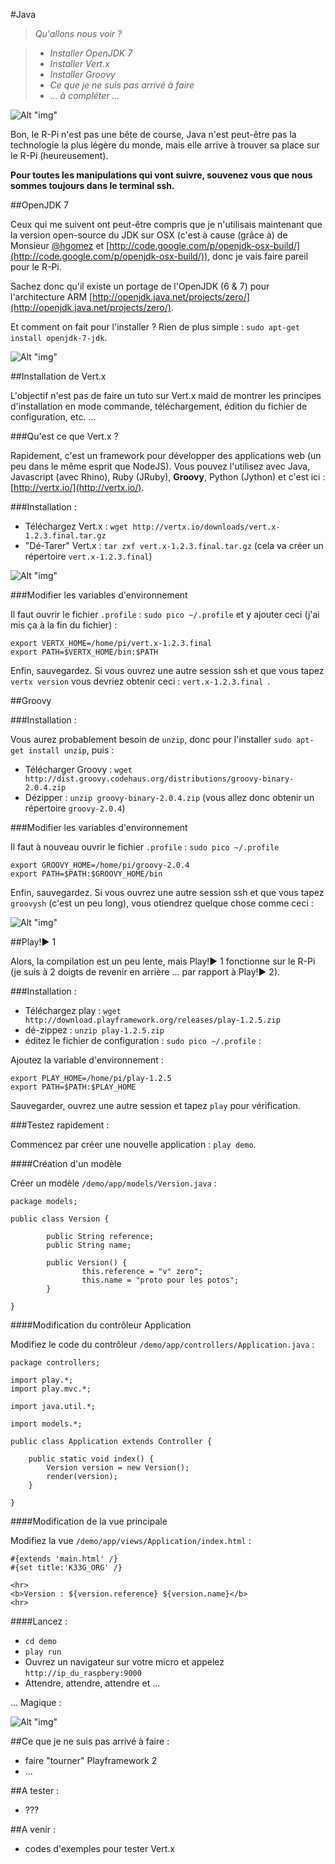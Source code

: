 #Java

>*Qu'allons nous voir ?*

>	- *Installer OpenJDK 7*
>	- *Installer Vert.x*
>	- *Installer Groovy*
>	- *Ce que je ne suis pas arrivé à faire*
>	- *... à compléter ...*

![Alt "img"](https://github.com/k33g/rpi4devs/raw/master/imgs/04-000-Java.jpeg)

Bon, le R-Pi n'est pas une bête de course, Java n'est peut-être pas la technologie la plus légère du monde, mais elle arrive à trouver sa place sur le R-Pi (heureusement).

**Pour toutes les manipulations qui vont suivre, souvenez vous que nous sommes toujours dans le terminal ssh.**

##OpenJDK 7

Ceux qui me suivent ont peut-être compris que je n'utilisais maintenant que la version open-source du JDK sur OSX (c'est à cause (grâce à) de Monsieur [@hgomez](https://twitter.com/hgomez) et [http://code.google.com/p/openjdk-osx-build/](http://code.google.com/p/openjdk-osx-build/)), donc je vais faire pareil pour le R-Pi.

Sachez donc qu'il existe un portage de l'OpenJDK (6 & 7) pour l'architecture ARM [http://openjdk.java.net/projects/zero/](http://openjdk.java.net/projects/zero/).

Et comment on fait pour l'installer ? Rien de plus simple : `sudo apt-get install openjdk-7-jdk`.

![Alt "img"](https://github.com/k33g/rpi4devs/raw/master/imgs/04-001-Java.png)

##Installation de Vert.x

L'objectif n'est pas de faire un tuto sur Vert.x maid de montrer les principes d'installation en mode commande, téléchargement, édition du fichier de configuration, etc. ...

###Qu'est ce que Vert.x ?

Rapidement, c'est un framework pour développer des applications web (un peu dans le même esprit que NodeJS). Vous pouvez l'utilisez avec Java, Javascript (avec Rhino), Ruby (JRuby), **Groovy**, Python (Jython) et c'est ici : [http://vertx.io/](http://vertx.io/).

###Installation :

- Téléchargez Vert.x : `wget http://vertx.io/downloads/vert.x-1.2.3.final.tar.gz`
- "Dé-Tarer" Vert.x : `tar zxf vert.x-1.2.3.final.tar.gz` (cela va créer un répertoire `vert.x-1.2.3.final`)

![Alt "img"](https://github.com/k33g/rpi4devs/raw/master/imgs/04-002-Java.png)

###Modifier les variables d'environnement

Il faut ouvrir le fichier `.profile` : `sudo pico ~/.profile` et y ajouter ceci (j'ai mis ça à la fin du fichier) :

	export VERTX_HOME=/home/pi/vert.x-1.2.3.final
	export PATH=$VERTX_HOME/bin:$PATH

Enfin, sauvegardez. Si vous ouvrez une autre session ssh et que vous tapez `vertx version` vous devriez obtenir ceci : `vert.x-1.2.3.final `.

##Groovy

###Installation :

Vous aurez probablement besoin de `unzip`, donc pour l'installer `sudo apt-get install unzip`, puis :

- Télécharger Groovy : `wget http://dist.groovy.codehaus.org/distributions/groovy-binary-2.0.4.zip`
- Dézipper : `unzip groovy-binary-2.0.4.zip` (vous allez donc obtenir un répertoire `groovy-2.0.4`)

###Modifier les variables d'environnement

Il faut à nouveau ouvrir le fichier `.profile` : `sudo pico ~/.profile` 

	export GROOVY_HOME=/home/pi/groovy-2.0.4
	export PATH=$PATH:$GROOVY_HOME/bin

Enfin, sauvegardez. Si vous ouvrez une autre session ssh et que vous tapez `groovysh` (c'est un peu long), vous otiendrez quelque chose comme ceci :

![Alt "img"](https://github.com/k33g/rpi4devs/raw/master/imgs/04-003-Java.png)

##Play!► 1

Alors, la compilation est un peu lente, mais Play!► 1 fonctionne sur le R-Pi (je suis à 2 doigts de revenir en arrière ... par rapport à Play!► 2).

###Installation :

- Téléchargez play : `wget http://download.playframework.org/releases/play-1.2.5.zip`
- dé-zippez : `unzip play-1.2.5.zip`
- éditez le fichier de configuration : `sudo pico ~/.profile` :

Ajoutez la variable d'environnement :

	export PLAY_HOME=/home/pi/play-1.2.5
	export PATH=$PATH:$PLAY_HOME

Sauvegarder, ouvrez une autre session et tapez `play` pour vérification.

###Testez rapidement :

Commencez par créer une nouvelle application : `play demo`.

####Création d'un modèle

Créer un modèle `/demo/app/models/Version.java` :

	package models;

	public class Version {

	        public String reference;
	        public String name;

	        public Version() {
	                this.reference = "v° zero";
	                this.name = "proto pour les potos";
	        }

	}

####Modification du contrôleur Application

Modifiez le code du contrôleur `/demo/app/controllers/Application.java` :

	package controllers;

	import play.*;
	import play.mvc.*;

	import java.util.*;

	import models.*;

	public class Application extends Controller {

	    public static void index() {
	        Version version = new Version();
	        render(version);
	    }

	}

####Modification de la vue principale

Modifiez la vue `/demo/app/views/Application/index.html` :

	#{extends 'main.html' /}
	#{set title:'K33G_ORG' /}

	<hr>
	<b>Version : ${version.reference} ${version.name}</b>
	<hr>

####Lancez :

- `cd demo`
- `play run`
- Ouvrez un navigateur sur votre micro et appelez `http://ip_du_raspbery:9000`
- Attendre, attendre, attendre et ...

 ... Magique :

![Alt "img"](https://github.com/k33g/rpi4devs/raw/master/imgs/04-004-Java.png)


##Ce que je ne suis pas arrivé à faire :

- faire "tourner" Playframework 2
- ...

##A tester :

- ???

##A venir :

- codes d'exemples pour tester Vert.x









